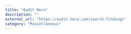 ```yaml
---
title: "Audit Hero"
description: ""
external_url: "https://audit-hero.com/search-findings"
category: "Miscellaneous"
---
```

